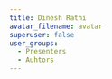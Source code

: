 ```yaml
---
title: Dinesh Rathi
avatar_filename: avatar
superuser: false
user_groups:
  - Presenters
  - Auhtors
---
```

